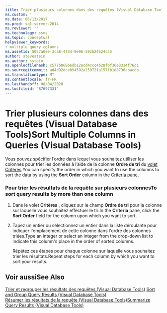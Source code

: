 ```yaml
---
title: Trier plusieurs colonnes dans des requêtes (Visual Database Tools) | Microsoft Docs
ms.custom: ''
ms.date: 06/13/2017
ms.prod: sql-server-2014
ms.reviewer: ''
ms.technology: ssms
ms.topic: conceptual
helpviewer_keywords:
- multiple query columns
ms.assetid: 5057a6ee-3ca8-4734-9e96-592b24624c55
author: stevestein
ms.author: sstein
ms.openlocfilehash: c577b06866db12ecd4ccc4b28fbf36e3314f76d1
ms.sourcegitcommit: ad4d92dce894592a259721a1571b1d8736abacdb
ms.translationtype: MT
ms.contentlocale: fr-FR
ms.lasthandoff: 08/04/2020
ms.locfileid: "87697331"
---
```

# <a name="sort-multiple-columns-in-queries-visual-database-tools"></a><span data-ttu-id="5339a-102">Trier plusieurs colonnes dans des requêtes (Visual Database Tools)</span><span class="sxs-lookup"><span data-stu-id="5339a-102">Sort Multiple Columns in Queries (Visual Database Tools)</span></span>
  <span data-ttu-id="5339a-103">Vous pouvez spécifier l’ordre dans lequel vous souhaitez utiliser les colonnes pour trier les données à l’aide de la colonne **Ordre de tri** du [volet Critères](visual-database-tools.md).</span><span class="sxs-lookup"><span data-stu-id="5339a-103">You can specify the order in which you want to use the columns to sort the data by using the **Sort Order** column in the [Criteria pane](visual-database-tools.md).</span></span>  
  
### <a name="to-sort-query-results-by-more-than-one-column"></a><span data-ttu-id="5339a-104">Pour trier les résultats de la requête sur plusieurs colonnes</span><span class="sxs-lookup"><span data-stu-id="5339a-104">To sort query results by more than one column</span></span>  
  
1.  <span data-ttu-id="5339a-105">Dans le volet **Critères** , cliquez sur le champ **Ordre de tri** pour la colonne sur laquelle vous souhaitez effectuer le tri.</span><span class="sxs-lookup"><span data-stu-id="5339a-105">In the **Criteria** pane, click the **Sort Order** field for the column upon which you want to sort.</span></span>  
  
2.  <span data-ttu-id="5339a-106">Tapez un entier ou sélectionnez un entier dans la liste déroulante pour indiquer l'emplacement de cette colonne dans l'ordre des colonnes triées.</span><span class="sxs-lookup"><span data-stu-id="5339a-106">Type an integer or select an integer from the drop-down list to indicate this column's place in the order of sorted columns.</span></span>  
  
     <span data-ttu-id="5339a-107">Répétez ces étapes pour chaque colonne sur laquelle vous souhaitez trier les résultats.</span><span class="sxs-lookup"><span data-stu-id="5339a-107">Repeat steps for each column by which you want to sort your results.</span></span>  
  
## <a name="see-also"></a><span data-ttu-id="5339a-108">Voir aussi</span><span class="sxs-lookup"><span data-stu-id="5339a-108">See Also</span></span>  
 <span data-ttu-id="5339a-109">[Trier et regrouper les résultats des requêtes &#40;Visual Database Tools&#41;](sort-and-group-query-results-visual-database-tools.md) </span><span class="sxs-lookup"><span data-stu-id="5339a-109">[Sort and Group Query Results &#40;Visual Database Tools&#41;](sort-and-group-query-results-visual-database-tools.md) </span></span>  
 [<span data-ttu-id="5339a-110">Résumer les résultats de la requête &#40;Visual Database Tools&#41;</span><span class="sxs-lookup"><span data-stu-id="5339a-110">Summarize Query Results &#40;Visual Database Tools&#41;</span></span>](summarize-query-results-visual-database-tools.md)  
  
  
